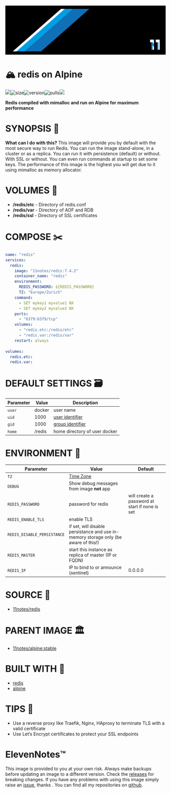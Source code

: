 ![Banner](https://github.com/11notes/defaults/blob/main/static/img/banner.png?raw=true)

# 🏔️ redis on Alpine
[<img src="https://img.shields.io/badge/github-source-blue?logo=github&color=040308">](https://github.com/11notes/docker-redis)![size](https://img.shields.io/docker/image-size/11notes/redis/7.4.2?color=0eb305)![version](https://img.shields.io/docker/v/11notes/redis/7.4.2?color=eb7a09)![pulls](https://img.shields.io/docker/pulls/11notes/redis?color=2b75d6)[<img src="https://img.shields.io/github/issues/11notes/docker-redis?color=7842f5">](https://github.com/11notes/docker-redis/issues)

**Redis compiled with mimalloc and run on Alpine for maximum performance**

# SYNOPSIS 📖
**What can I do with this?** This image will provide you by default with the most secure way to run Redis. You can run the image stand-alone, in a cluster or as a replica. You can run it with persistence (default) or without. With SSL or without. You can even run commands at startup to set some keys. The performance of this image is the highest you will get due to it using mimalloc as memory allocator.

# VOLUMES 📁
* **/redis/etc** - Directory of redis.conf
* **/redis/var** - Directory of AOF and RDB
* **/redis/ssl** - Directory of SSL certificates

# COMPOSE ✂️
```yaml
name: "redis"
services:
  redis:
    image: "11notes/redis:7.4.2"
    container_name: "redis"
    environment:
      REDIS_PASSWORD: ${REDIS_PASSWORD}
      TZ: "Europe/Zurich"
    command:
      - SET mykey1 myvalue1 NX
      - SET mykey2 myvalue2 NX
    ports:
      - "6379:6379/tcp"
    volumes:
      - "redis.etc:/redis/etc"
      - "redis.var:/redis/var"
    restart: always

volumes:
  redis.etc:
  redis.var:
```

# DEFAULT SETTINGS 🗃️
| Parameter | Value | Description |
| --- | --- | --- |
| `user` | docker | user name |
| `uid` | 1000 | [user identifier](https://en.wikipedia.org/wiki/User_identifier) |
| `gid` | 1000 | [group identifier](https://en.wikipedia.org/wiki/Group_identifier) |
| `home` | /redis | home directory of user docker |

# ENVIRONMENT 📝
| Parameter | Value | Default |
| --- | --- | --- |
| `TZ` | [Time Zone](https://en.wikipedia.org/wiki/List_of_tz_database_time_zones) | |
| `DEBUG` | Show debug messages from image **not** app | |
| `REDIS_PASSWORD` | password for redis | will create a password at start if none is set |
| `REDIS_ENABLE_TLS` | enable TLS | |
| `REDIS_DISABLE_PERSISTANCE` | if set, will disable persistance and use in-memory storage only (be aware of this!) | |
| `REDIS_MASTER` | start this instance as replica of master (IP or FQDN) | |
| `REDIS_IP` | IP to bind to or announce (sentinel) | 0.0.0.0 |

# SOURCE 💾
* [11notes/redis](https://github.com/11notes/docker-redis)

# PARENT IMAGE 🏛️
* [11notes/alpine:stable](https://hub.docker.com/r/11notes/alpine)

# BUILT WITH 🧰
* [redis](https://redis.io)
* [alpine](https://alpinelinux.org)

# TIPS 📌
* Use a reverse proxy like Traefik, Nginx, HAproxy to terminate TLS with a valid certificate
* Use Let’s Encrypt certificates to protect your SSL endpoints
  
# ElevenNotes™️
This image is provided to you at your own risk. Always make backups before updating an image to a different version. Check the [releases](https://github.com/11notes/docker-redis/releases) for breaking changes. If you have any problems with using this image simply raise an [issue](https://github.com/11notes/docker-redis/issues), thanks . You can find all my repositories on [github](https://github.com/11notes?tab=repositories).